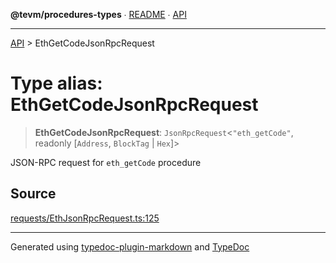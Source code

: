 **@tevm/procedures-types** ∙ [README](../README.md) ∙ [API](../API.md)

***

[API](../API.md) > EthGetCodeJsonRpcRequest

# Type alias: EthGetCodeJsonRpcRequest

> **EthGetCodeJsonRpcRequest**: `JsonRpcRequest`\<`"eth_getCode"`, readonly [`Address`, `BlockTag` \| `Hex`]\>

JSON-RPC request for `eth_getCode` procedure

## Source

[requests/EthJsonRpcRequest.ts:125](https://github.com/evmts/tevm-monorepo/blob/main/packages/procedures-types/src/requests/EthJsonRpcRequest.ts#L125)

***
Generated using [typedoc-plugin-markdown](https://www.npmjs.com/package/typedoc-plugin-markdown) and [TypeDoc](https://typedoc.org/)
